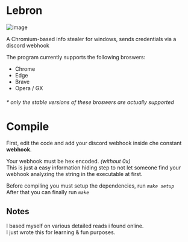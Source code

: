 # Lebron
![image](https://github.com/komodoooo/Lebron/assets/68278515/85f25bab-f83b-401b-ada3-8c3afc11c32f)

A Chromium-based info stealer for windows, sends credentials via a discord webhook

The program currently supports the following broswers:
* Chrome
* Edge
* Brave
* Opera / GX

###### * only the stable versions of these broswers are actually supported
# Compile
First, edit the code and add your discord webhook inside che constant **webhook**.

Your webhook must be hex encoded. _(without 0x)_<br>
This is just a easy information hiding step to not let someone find your webhook analyzing the string in the executable at first.

Before compiling you must setup the dependencies, run _`make setup`_<br>
After that you can finally run  _`make`_

## Notes
I based myself on various detailed reads i found online.<br>
I just wrote this for learning & fun purposes.<br>
